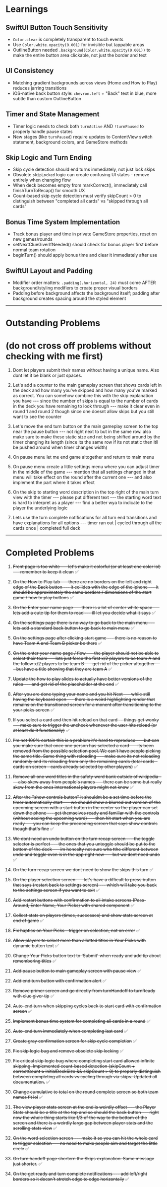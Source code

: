# Learnings

## SwiftUI Button Touch Sensitivity
- `Color.clear` is completely transparent to touch events
- Use `Color.white.opacity(0.001)` for invisible but tappable areas
- OutlineButton needed `.background(Color.white.opacity(0.001))` to make the entire button area clickable, not just the border and text

## UI Consistency 
- Matching gradient backgrounds across views (Home and How to Play) reduces jarring transitions
- iOS-native back button style: `chevron.left` + "Back" text in blue, more subtle than custom OutlineButton

## Timer and State Management
- Timer logic needs to check both `turnActive` AND `!turnPaused` to properly handle pause states
- New stages (like `turnPaused`) require updates to ContentView switch statement, background colors, and GameStore methods

## Skip Logic and Turn Ending
- Skip cycle detection should end turns immediately, not just lock skips
- Obsolete `skipLocked` logic can create confusing UI states - remove entirely when changing flow
- When deck becomes empty from markCorrect(), immediately call finishTurnToRecap() for smooth UX
- Count-based skip cycle detection must verify skipCount > 0 to distinguish between "completed all cards" vs "skipped through all cards"

## Bonus Time System Implementation
- Track bonus player and time in private GameStore properties, reset on new games/rounds
- setNextClueGiverIfNeeded() should check for bonus player first before normal team rotation
- beginTurn() should apply bonus time and clear it immediately after use

## SwiftUI Layout and Padding
- Modifier order matters: `.padding(.horizontal, 24)` must come AFTER background/styling modifiers to create proper visual borders
- Padding before background affects the background itself; padding after background creates spacing around the styled element

---

# Outstanding Problems
# (do not cross off problems without checking with me first)

1. Dont let players submit their names without having a unique name. Also dont let it be blank or just spaces. 

2. Let's add a counter to the main gameplay screen that shows cards left in the deck and how many you've skipped and how many you've marked as correct. You can somehow combine this with the skip explanation you have --- since the number of skips is equal to the number of cards in the deck you have remaining to look through --- make it clear even in round 1 and round 2 though since one doesnt allow skips but you still want to see the counter 

3. Let's move the end turn button on the main gameplay screen to the top near the pause button --- not right next to but in the same row. also make sure to make these static size and not being shifted around by the timer changing its length (since its the same row if its not static then itll be pushed around when timer changes width)

4. On pause menu let me end game altogether and return to main menu 

5. On pause menu create a little settings menu where you can adjust timer in the middle of the game --- mention that all settings changed in that menu will take effect on the round after the current one --- and also implement the part where it takes effect 

6. On the skip to starting word description in the top right of the main turn view with the timer --- please put different text --- the starting word text is hard to interpret as a player --- find a better wya to indicate to the player the underlying logic

7. Lets use the turn complete notifications for all turn end transitions and have explanations for all options --- timer ran out | cycled through all the cards once | completed full deck
---

# Completed Problems

1. ~~Front page is too white --- let's make it colorful (or at least one color lol) --- remember to keep it clean~~ ✅

2. ~~On the How to Play tab --- there are no borders on the left and right edge of the Back button --- it collides with the edge of the iphone --- it should be approximately the same borders / dimensions of the start game / how to play buttons~~ ✅

3. ~~On the Enter your name page --- there is a lot of center white space --- lets add a cute tip for them to read --- ill let you decide what it says~~ ✅

4. ~~On the settings page there is no way to go back to the main menu --- lets add a standard back button to go back to main menu~~ ✅

5. ~~On the settings page after clicking start game --- there is no reason to have Team A and Team B picker be there~~ ✅

6. ~~On the enter your name page / flow --- the player should not be able to select their team --- lets just force the first x/2 players to be team A and the follow x/2 players to be team B --- get rid of the picker altogether --- but have a title showing that they are team A~~ ✅

7. ~~Update the how to play slides to actually have better versions of the rules --- and get rid of the placeholder at the end~~ ✅

8. ~~After you are done typing your name and you hit Next --- while still having the keyboard open --- there is a weird highlighting render that remains on the transitioned screen for a monent after transitioning to the your picks screen~~ ✅

9. ~~If you select a card and then hit reload on that card -- things get wonky --- make sure to trigger the uncheck whenever the user hits reload (or at least do it functionally)~~ ✅

10. ~~I'm not 100% certain this is a problem it's hard to reproduce --- but can you make sure that once one person has selected a card --- its been removed from the possible selection pool. We can't have people picking the same title. Same thing with reloading --- make sure its not reloading randomly and its reloading from only the remaining cards (total cards - cards on screen - cards already selected by other players)~~ ✅

11. ~~Remove all one word titles in the safety word bank outside of wikipedia --- also skew away from people's names --- there can be some but really skew from the ones international players might not know~~ ✅

12. ~~After the "show controls button" it shouldnt be a set time before the timer automatically start --- we should show a blurred out version of the upcoming screen with a start button in the center so the player can set down the phone --- get themselves ready and familiar with the controls (without seeing the upcoming word) --- then hit start when you are ready --- you can keep the preceeding screen that says show controls though that's fine~~ ✅

13. ~~We dont need an undo button on the turn recap screen --- the toggle selector is perfect --- the ones that you untoggle should be put to the bottom of the deck --- im honeslty not sure wha tthe different between undo and toggle even is in the app right now --- but we dont need undo~~ ✅

14. ~~On the turn recap screen we dont need to show the skips this turn~~ ✅

15. ~~On the player selection screen --- let's have a difficult to press button that says (restart back to settings screen) --- which will take you back to the settings screen if you want to exit~~ ✅

16. ~~Add restart buttons with confirmation to all intake screens (Pass-Around, Enter Name, Your Picks) with shared component~~ ✅

17. ~~Collect stats on players (times, successes) and show stats screen at end of game~~ ✅

18. ~~Fix haptics on Your Picks - trigger on selection, not on error~~ ✅

19. ~~Allow players to select more than allotted titles in Your Picks with dynamic button text~~ ✅

20. ~~Change Your Picks button text to 'Submit' when ready and add tip about remembering titles~~ ✅

21. ~~Add pause button to main gameplay screen with pause view~~ ✅

22. ~~Add end turn button with confirmation alert~~ ✅

23. ~~Remove primer screen and go directly from turnHandoff to turnReady with clue giver tip~~ ✅

24. ~~Auto-end turn when skipping cycles back to start card with confirmation screen~~ ✅

25. ~~Implement bonus time system for completing all cards in a round~~ ✅

26. ~~Auto-end turn immediately when completing last card~~ ✅

27. ~~Create gray confirmation screen for skip cycle completion~~ ✅

28. ~~Fix skip logic bug and remove obsolete skip locking~~ ✅

29. ~~Fix critical skip logic bug where completing start card allowed infinite skipping. Implemented count-based detection (skipCount + correctCount ≥ initialDeckSize && skipCount > 0) to properly distinguish between completing all cards vs cycling through via skips. Updated all documentation.~~ ✅

30. ~~Change cumulative to total on the round complete screen so both team names fit lol~~ ✅

31. ~~The view player stats screen at the end is weirdly offset --- the Player Stats should be a title at the top and so should the back button --- right now the whole thing starts like 1/3 of the way to the bottom of the screen and there is a weirdly large gap between player stats and the scrolling stats view~~ ✅

32. ~~On the word selection screen --- make it so you can hit the whole card to trigger selection --- no need to make people aim and target the little circle~~ ✅

33. ~~On turn handoff page shortern the Skips explanation. Same message just shorter.~~ ✅

34. ~~On the get ready and turn complete notifications --- add left/right borders so it doesn't stretch edge to edge horizontally~~ ✅